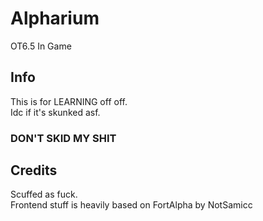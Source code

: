 # Alpharium
OT6.5 In Game
## Info
This is for LEARNING off off.
<br>
Idc if it's skunked asf.
### DON'T SKID MY SHIT
## Credits
Scuffed as fuck.
<br>
Frontend stuff is heavily based on FortAlpha by NotSamicc
